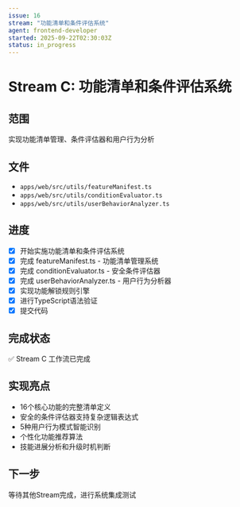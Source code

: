 ```yaml
---
issue: 16
stream: "功能清单和条件评估系统"
agent: frontend-developer
started: 2025-09-22T02:30:03Z
status: in_progress
---
```


# Stream C: 功能清单和条件评估系统

## 范围
实现功能清单管理、条件评估器和用户行为分析

## 文件
- `apps/web/src/utils/featureManifest.ts`
- `apps/web/src/utils/conditionEvaluator.ts`
- `apps/web/src/utils/userBehaviorAnalyzer.ts`

## 进度
- [x] 开始实施功能清单和条件评估系统
- [x] 完成 featureManifest.ts - 功能清单管理系统
- [x] 完成 conditionEvaluator.ts - 安全条件评估器
- [x] 完成 userBehaviorAnalyzer.ts - 用户行为分析器
- [x] 实现功能解锁规则引擎
- [x] 进行TypeScript语法验证
- [x] 提交代码

## 完成状态
✅ Stream C 工作流已完成

## 实现亮点
- 16个核心功能的完整清单定义
- 安全的条件评估器支持复杂逻辑表达式
- 5种用户行为模式智能识别
- 个性化功能推荐算法
- 技能进展分析和升级时机判断

## 下一步
等待其他Stream完成，进行系统集成测试